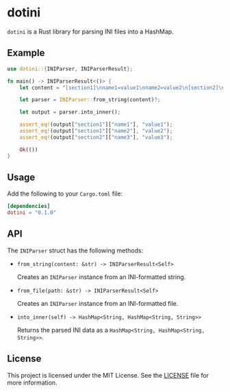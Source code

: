  # dotini

 `dotini` is a Rust library for parsing INI files into a HashMap.

 ## Example

 ```rust
 use dotini::{INIParser, INIParserResult};

 fn main() -> INIParserResult<()> {
     let content = "[section1]\nname1=value1\nname2=value2\n[section2]\nname3=value3";

     let parser = INIParser::from_string(content)?;

     let output = parser.into_inner();

     assert_eq!(output["section1"]["name1"], "value1");
     assert_eq!(output["section1"]["name2"], "value2");
     assert_eq!(output["section2"]["name3"], "value3");

     Ok(())
 }
 ```

 ## Usage

 Add the following to your `Cargo.toml` file:

 ```toml
 [dependencies]
 dotini = "0.1.0"
 ```

 ## API

 The `INIParser` struct has the following methods:

 * `from_string(content: &str) -> INIParserResult<Self>`

     Creates an `INIParser` instance from an INI-formatted string.

 * `from_file(path: &str) -> INIParserResult<Self>`

     Creates an `INIParser` instance from an INI-formatted file.

 * `into_inner(self) -> HashMap<String, HashMap<String, String>>`

     Returns the parsed INI data as a `HashMap<String, HashMap<String, String>>`.

 ## License

 This project is licensed under the MIT License. See the [LICENSE](LICENSE) file for more information.
